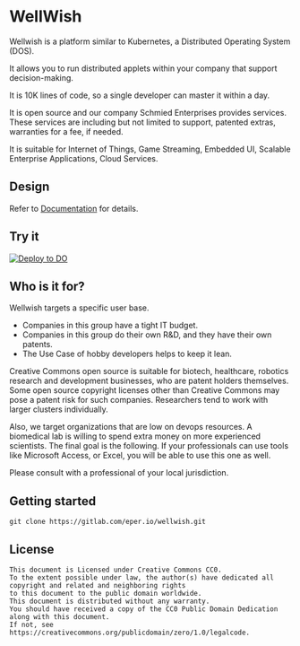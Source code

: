 # WellWish

Wellwish is a platform similar to Kubernetes, a Distributed Operating System (DOS).

It allows you to run distributed applets within your company that support decision-making.

It is 10K lines of code, so a single developer can master it within a day.

It is open source and our company Schmied Enterprises provides services.
These services are including but not limited to  support, patented extras, warranties for a fee, if needed.

It is suitable for Internet of Things, Game Streaming, Embedded UI, Scalable Enterprise Applications, Cloud Services.

## Design

Refer to [Documentation](https://github.com/szegedim/wellwish/blob/main/documentation/000%20Concept.md) for details.

## Try it

[![Deploy to DO](https://www.deploytodo.com/do-btn-white-ghost.svg)](https://cloud.digitalocean.com/apps/new?repo=https://github.com/szegedim/wellwish/tree/main)

## Who is it for?

Wellwish targets a specific user base.
- Companies in this group have a tight IT budget.
- Companies in this group do their own R&D, and they have their own patents.
- The Use Case of hobby developers helps to keep it lean.

Creative Commons open source is suitable for biotech, healthcare, robotics research and development businesses, who are patent holders themselves.
Some open source copyright licenses other than Creative Commons may pose a patent risk for such companies.
Researchers tend to work with larger clusters individually.

Also, we target organizations that are low on devops resources.
A biomedical lab is willing to spend extra money on more experienced scientists.
The final goal is the following.
If your professionals can use tools like Microsoft Access, or Excel, you will be able to use this one as well.

Please consult with a professional of your local jurisdiction.

## Getting started

```
git clone https://gitlab.com/eper.io/wellwish.git
```

## License

```
This document is Licensed under Creative Commons CC0.
To the extent possible under law, the author(s) have dedicated all copyright and related and neighboring rights
to this document to the public domain worldwide.
This document is distributed without any warranty.
You should have received a copy of the CC0 Public Domain Dedication along with this document.
If not, see https://creativecommons.org/publicdomain/zero/1.0/legalcode.
```

